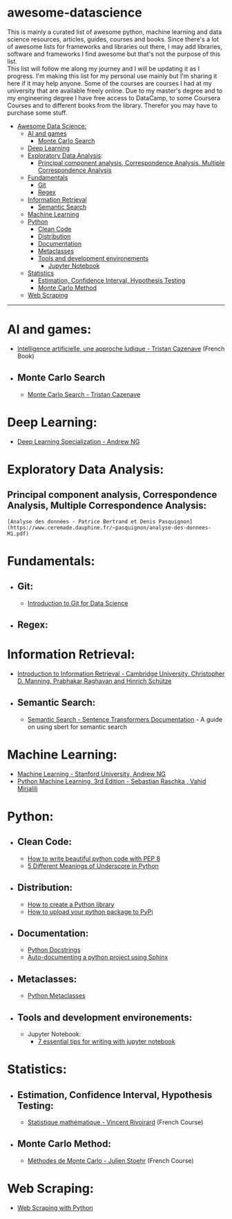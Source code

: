 # awesome-datascience

This is mainly a curated list of awesome python, machine learning and data science resources, articles, guides, courses and books. Since there's a lot of awesome lists for frameworks and libraries out there, I may add libraries, software and frameworks I find awesome but that's not the purpose of this list.  
This list will follow me along my journey and I will be updating it as I progress. I'm making this list for my personal use mainly but I'm sharing it here if it may help anyone.
Some of the courses are courses I had at my university that are available freely online.
Due to my master's degree and to my engineering degree I have free access to DataCamp, to some Coursera Courses and to different books from the library. Therefor you may have to purchase some stuff.

- [Awesome Data Science:](#awesome-datascience)
  - [AI and games](#AI-and-games)
    - [Monte Carlo Search](#Monte-Carlo-Search) 
  - [Deep Learning](#Deep-Learning)
  - [Exploratory Data Analysis](#Exploratory-Data-Analysis):
    - [Principal component analysis, Correspondence Analysis, Multiple Correspondence Analysis](#Principal-component-analysis-Correspondence-Analysis-Multiple-Correspondence-Analysis)
  - [Fundamentals](#Fundamentals)
    - [Git](#Git)
    - [Regex](#Regex)
  - [Information Retrieval](#Information-Retrieval)
    - [Semantic Search](#Semantic-Search)
  - [Machine Learning](#Machine-Learning)
  - [Python](#Python)
    - [Clean Code](#Clean-Code)
    - [Distribution](#Distribution)
    - [Documentation](#Documentation)
    - [Metaclasses](#Metaclasses)
    - [Tools and development environements](#Tools-and-development-environements)
      - [Jupyter Notebook](#Jupyter-Notebook)
  - [Statistics](#Statistics)
    - [Estimation, Confidence Interval, Hypothesis Testing](#Estimation-Confidence-Interval-Hypothesis-Testing)
    - [Monte Carlo Method](#Monte-Carlo-Method)
  - [Web Scraping](#Web-Scraping)  
---
# AI and games:
  - [Intelligence artificielle, une approche ludique - Tristan Cazenave](https://basepub.dauphine.fr/handle/123456789/9340) (French Book)
  - ## Monte Carlo Search
    - [Monte Carlo Search - Tristan Cazenave](https://www.lamsade.dauphine.fr/~cazenave/MonteCarlo.pdf)
# Deep Learning:
  - [Deep Learning Specialization - Andrew NG](https://www.coursera.org/specializations/deep-learning)
# Exploratory Data Analysis:
  ## Principal component analysis, Correspondence Analysis, Multiple Correspondence Analysis:
    [Analyse des données - Patrice Bertrand et Denis Pasquignon](https://www.ceremade.dauphine.fr/~pasquignon/analyse-des-donnees-M1.pdf)
# Fundamentals:
  - ## Git:
    - [Introduction to Git for Data Science](https://www.datacamp.com/courses/introduction-to-git)
  - ## Regex:
# Information Retrieval:
  - [Introduction to Information Retrieval - Cambridge University, Christopher D. Manning, Prabhakar Raghavan and Hinrich Schütze](https://nlp.stanford.edu/IR-book/information-retrieval-book.html)
  - ## Semantic Search:
    - [Semantic Search - Sentence Transformers Documentation](https://www.sbert.net/examples/applications/semantic-search/README.html) - A guide on using sbert for semantic search
# Machine Learning:
  - [Machine Learning - Stanford University, Andrew NG](https://www.coursera.org/learn/machine-learning)
  - [Python Machine Learning, 3rd Edition - Sebastian Raschka , Vahid Mirjalili](https://sebastianraschka.com/books/#python-machine-learning-3rd-edition)
# Python:
- ## Clean Code:
  - [How to write beautiful python code with PEP 8](https://realpython.com/python-pep8/)  
  - [5 Different Meanings of Underscore in Python](https://towardsdatascience.com/5-different-meanings-of-underscore-in-python-3fafa6cd0379)
- ## Distribution:
  - [How to create a Python library](https://medium.com/analytics-vidhya/how-to-create-a-python-library-7d5aea80cc3f)
  - [How to upload your python package to PyPi](https://medium.com/@joel.barmettler/how-to-upload-your-python-package-to-pypi-65edc5fe9c56)
- ## Documentation:
  - [Python Docstrings](https://www.datacamp.com/community/tutorials/docstrings-python)
  - [Auto-documenting a python project using Sphinx](https://betterprogramming.pub/auto-documenting-a-python-project-using-sphinx-8878f9ddc6e9)
- ## Metaclasses:
  - [Python Metaclasses](https://www.godaddy.com/engineering/2018/12/20/python-metaclasses/)
- ## Tools and development environements: 
  - Jupyter Notebook:
    - [7 essential tips for writing with jupyter notebook](https://towardsdatascience.com/7-essential-tips-for-writing-with-jupyter-notebook-60972a1a8901)
# Statistics:
- ## Estimation, Confidence Interval, Hypothesis Testing:
  - [Statistique mathématique - Vincent Rivoirard](https://www.ceremade.dauphine.fr/~rivoirar/Poly-L3-StatMath.pdf) (French Course)
- ## Monte Carlo Method:
  - [Méthodes de Monte Carlo - Julien Stoehr](https://www.ceremade.dauphine.fr/~stoehr/M1_Monte_Carlo/Cours_Monte_Carlo.pdf) (French Course)
# Web Scraping:  
  - [Web Scraping with Python](https://www.datacamp.com/courses/web-scraping-with-python)
